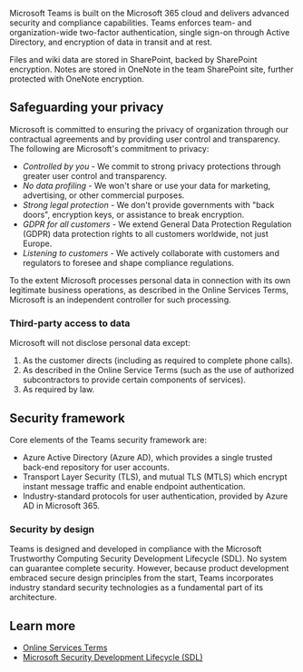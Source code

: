 Microsoft Teams is built on the Microsoft 365 cloud and delivers advanced security and compliance capabilities. Teams enforces team- and organization-wide two-factor authentication, single sign-on through Active Directory, and encryption of data in transit and at rest.

Files and wiki data are stored in SharePoint, backed by SharePoint encryption. Notes are stored in OneNote in the team SharePoint site, further protected with OneNote encryption.

## Safeguarding your privacy

Microsoft is committed to ensuring the privacy of organization through our contractual agreements and by providing user control and transparency. The following are Microsoft's commitment to privacy:

- *Controlled by you* - We commit to strong privacy protections through greater user control and transparency.
- *No data profiling* - We won't share or use your data for marketing, advertising, or other commercial purposes.
- *Strong legal protection* - We don't provide governments with "back doors", encryption keys, or assistance to break encryption.
- *GDPR for all customers* - We extend General Data Protection Regulation (GDPR) data protection rights to all customers worldwide, not just Europe.
- *Listening to customers* - We actively collaborate with customers and regulators to foresee and shape compliance regulations.

To the extent Microsoft processes personal data in connection with its own legitimate business operations, as described in the Online Services Terms, Microsoft is an independent controller for such processing.

### Third-party access to data

Microsoft will not disclose personal data except:

1. As the customer directs (including as required to complete phone calls).
2. As described in the Online Service Terms (such as the use of authorized subcontractors to provide certain components of services).
3. As required by law.

## Security framework

Core elements of the Teams security framework are:

- Azure Active Directory (Azure AD), which provides a single trusted back-end repository for user accounts.
- Transport Layer Security (TLS), and mutual TLS (MTLS) which encrypt instant message traffic and enable endpoint authentication.
- Industry-standard protocols for user authentication, provided by Azure AD in Microsoft 365.

### Security by design

Teams is designed and developed in compliance with the Microsoft Trustworthy Computing Security Development Lifecycle (SDL). No system can guarantee complete security. However, because product development embraced secure design principles from the start, Teams incorporates industry standard security technologies as a fundamental part of its architecture.

## Learn more

- [Online Services Terms](https://go.microsoft.com/fwlink/p/?linkid=2050263)
- [Microsoft Security Development Lifecycle (SDL)](https://www.microsoft.com/sdl/default.aspx)
